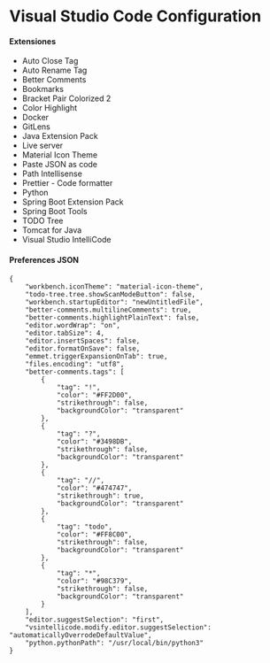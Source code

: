 # Visual Studio Code Configuration

#### Extensiones

- Auto Close Tag
- Auto Rename Tag
- Better Comments
- Bookmarks
- Bracket Pair Colorized 2
- Color Highlight
- Docker
- GitLens
- Java Extension Pack
- Live server
- Material Icon Theme
- Paste JSON as code
- Path Intellisense
- Prettier - Code formatter
- Python
- Spring Boot Extension Pack
- Spring Boot Tools
- TODO Tree
- Tomcat for Java
- Visual Studio IntelliCode

#### Preferences JSON
```
{
    "workbench.iconTheme": "material-icon-theme",
    "todo-tree.tree.showScanModeButton": false,
    "workbench.startupEditor": "newUntitledFile",
    "better-comments.multilineComments": true,
    "better-comments.highlightPlainText": false,
    "editor.wordWrap": "on",
	"editor.tabSize": 4,
	"editor.insertSpaces": false,
	"editor.formatOnSave": false,
	"emmet.triggerExpansionOnTab": true,
	"files.encoding": "utf8",
	"better-comments.tags": [
		{
			"tag": "!",
			"color": "#FF2D00",
			"strikethrough": false,
			"backgroundColor": "transparent"
		},
		{
			"tag": "?",
			"color": "#3498DB",
			"strikethrough": false,
			"backgroundColor": "transparent"
		},
		{
			"tag": "//",
			"color": "#474747",
			"strikethrough": true,
			"backgroundColor": "transparent"
		},
		{
			"tag": "todo",
			"color": "#FF8C00",
			"strikethrough": false,
			"backgroundColor": "transparent"
		},
		{
			"tag": "*",
			"color": "#98C379",
			"strikethrough": false,
			"backgroundColor": "transparent"
		}
	],
	"editor.suggestSelection": "first",
	"vsintellicode.modify.editor.suggestSelection": "automaticallyOverrodeDefaultValue",
	"python.pythonPath": "/usr/local/bin/python3"
}
```

